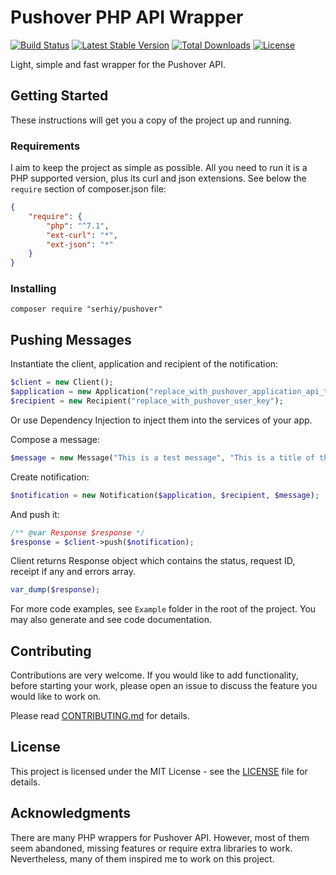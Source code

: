 # Pushover PHP API Wrapper

[![Build Status](https://travis-ci.org/slunak/pushover-php.svg?branch=master)](https://travis-ci.org/slunak/pushover-php)
[![Latest Stable Version](https://poser.pugx.org/serhiy/pushover/v)](https://packagist.org/packages/serhiy/pushover)
[![Total Downloads](https://poser.pugx.org/serhiy/pushover/downloads)](https://packagist.org/packages/serhiy/pushover)
[![License](https://poser.pugx.org/serhiy/pushover/license)](LICENSE)

Light, simple and fast wrapper for the Pushover API.

## Getting Started

These instructions will get you a copy of the project up and running.

### Requirements

I aim to keep the project as simple as possible. All you need to run it is a PHP supported version,
plus its curl and json extensions. See below the `require` section of composer.json file:

```json
{
    "require": {
        "php": "^7.1",
        "ext-curl": "*",
        "ext-json": "*"
    }
}
```

### Installing

```
composer require "serhiy/pushover"
```

## Pushing Messages

Instantiate the client, application and recipient of the notification:

```php
$client = new Client();
$application = new Application("replace_with_pushover_application_api_token");
$recipient = new Recipient("replace_with_pushover_user_key");
```

Or use Dependency Injection to inject them into the services of your app.

Compose a message:

```php
$message = new Message("This is a test message", "This is a title of the message");
```

Create notification:

```php
$notification = new Notification($application, $recipient, $message);
```
        
And push it:

```php
/** @var Response $response */
$response = $client->push($notification);
```

Client returns Response object which contains the status, request ID, receipt if any and errors array.

```php
var_dump($response);
``` 

For more code examples, see `Example` folder in the root of the project. You may also generate and see code documentation.

## Contributing

Contributions are very welcome. If you would like to add functionality, before starting your work,
please open an issue to discuss the feature you would like to work on.

Please read [CONTRIBUTING.md](CONTRIBUTING.md) for details.

## License

This project is licensed under the MIT License - see the [LICENSE](LICENSE) file for details.

## Acknowledgments

There are many PHP wrappers for Pushover API. However, most of them seem abandoned, missing features
or require extra libraries to work. Nevertheless, many of them inspired me to work on this project.
